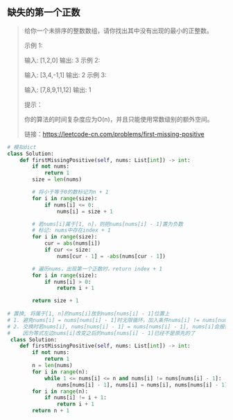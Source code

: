 ## 缺失的第一个正数

> 给你一个未排序的整数数组，请你找出其中没有出现的最小的正整数。
>
>  
>
> 示例 1:
>
> 输入: [1,2,0]
> 输出: 3
> 示例 2:
>
> 输入: [3,4,-1,1]
> 输出: 2
> 示例 3:
>
> 输入: [7,8,9,11,12]
> 输出: 1
>
>
> 提示：
>
> 你的算法的时间复杂度应为O(n)，并且只能使用常数级别的额外空间。
>
> 链接：https://leetcode-cn.com/problems/first-missing-positive

```python
# 模拟dict
class Solution:
    def firstMissingPositive(self, nums: List[int]) -> int:
        if not nums:
            return 1
        size = len(nums)

        # 将小于等于0的数标记为n + 1
        for i in range(size):
            if nums[i] <= 0:
                nums[i] = size + 1

        # 若nums[i]属于[1, n]，则把nums[nums[i] - 1]置为负数
        # 标记: nums中存在index + 1
        for i in range(size):
            cur = abs(nums[i])
            if cur <= size:
                nums[cur - 1] = -abs(nums[cur - 1])

        # 遍历nums，出现第一个正数时，return index + 1
        for i in range(size):
            if nums[i] > 0:
                return i + 1

        return size + 1
 
# 置换, 将属于[1, n]的nums[i]放到nums[nums[i] - 1]位置上
# 1. 避免nums[i] = nums[nums[i] - 1]时无限循环，加入条件nums[i] != nums[nums[i] - 1]
# 2. 交换时若nums[i], nums[nums[i] - 1] = nums[nums[i] - 1], nums[i]会报错
#    因为等式左边nums[i]改变之后的nums[nums[i] - 1]已经不是原先的了
 class Solution:
    def firstMissingPositive(self, nums: List[int]) -> int:
        if not nums:
            return 1
        n = len(nums)
        for i in range(n):
            while 1 <= nums[i] <= n and nums[i] != nums[nums[i] - 1]:
                nums[nums[i] - 1], nums[i] = nums[i], nums[nums[i] - 1]
        for i in range(n):
            if nums[i] != i + 1:
                return i + 1
        return n + 1 
```

